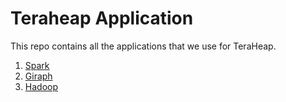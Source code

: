 # Teraheap Application

This repo contains all the applications that we use for TeraHeap.
1. [Spark](./spark/)
2. [Giraph](./giraph)
3. [Hadoop](./hadoop)
